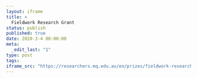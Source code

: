 ```yaml
---
layout: iframe
title: >
  Fieldwork Research Grant
status: publish
published: true
date: 2020-3-4 00:00:00
meta:
  _edit_last: "1"
type: post
tags:
iframe_src: "https://researchers.mq.edu.au/en/prizes/fieldwork-research-grant"
---
```

        